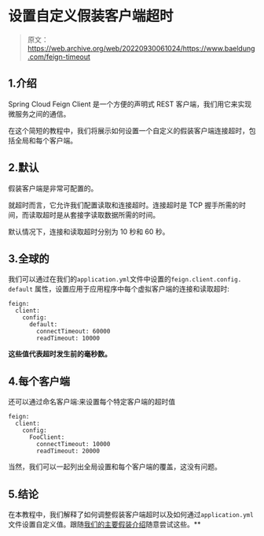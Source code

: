 # 设置自定义假装客户端超时

> 原文：<https://web.archive.org/web/20220930061024/https://www.baeldung.com/feign-timeout>

## 1.介绍

Spring Cloud Feign Client 是一个方便的声明式 REST 客户端，我们用它来实现微服务之间的通信。

在这个简短的教程中，我们将展示如何设置一个自定义的假装客户端连接超时，包括全局和每个客户端。

## 2.默认

假装客户端是非常可配置的。

就超时而言，它允许我们配置读取和连接超时。连接超时是 TCP 握手所需的时间，而读取超时是从套接字读取数据所需的时间。

默认情况下，连接和读取超时分别为 10 秒和 60 秒。

## 3.全球的

我们可以通过在我们的`application.yml`文件中设置的`feign.client.config.` `default` 属性，设置应用于应用程序中每个虚拟客户端的连接和读取超时:

```
feign:
  client:
    config:
      default:
        connectTimeout: 60000
        readTimeout: 10000
```

**这些值代表超时发生前的毫秒数。**

## 4.每个客户端

还可以通过命名客户端:来设置每个特定客户端的超时值

```
feign:
  client:
    config:
      FooClient:
        connectTimeout: 10000
        readTimeout: 20000
```

当然，我们可以一起列出全局设置和每个客户端的覆盖，这没有问题。

## 5.结论

在本教程中，我们解释了如何调整假装客户端超时以及如何通过`application.yml`文件设置自定义值。跟随[我们的主要假装介绍](/web/20220630124251/https://www.baeldung.com/spring-cloud-openfeign#properties)随意尝试这些。**